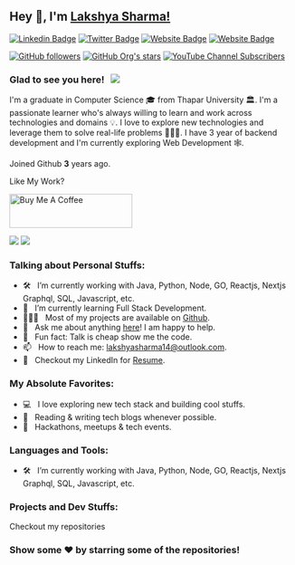 ## Hey 👋, I'm [Lakshya Sharma!](https://github.com/lakshyasharma14)

[![Linkedin Badge](https://img.shields.io/badge/-LinkedIn-0e76a8?style=flat-square&logo=Linkedin&logoColor=white)](https://www.linkedin.com/in/lakshya-sharma/)
[![Twitter Badge](https://img.shields.io/badge/-Twitter-00acee?style=flat-square&logo=Twitter&logoColor=white)](https://twitter.com/lakshya00796)
[![Website Badge](https://img.shields.io/badge/Website-3b5998?style=flat-square&logo=google-chrome&logoColor=white)](https://www.findyourtrip.in/)
[![Website Badge](https://img.shields.io/badge/Website-3b5998?style=flat-square&logo=google-chrome&logoColor=white)](https://www.bro-code.in/)

[![GitHub followers](https://img.shields.io/github/followers/lakshyasharma14?style=social)](https://github.com/lakshyasharma14)
[![GitHub Org's stars](https://img.shields.io/github/stars/bro-code1411?style=social)](https://github.com/bro-code1411)
[![YouTube Channel Subscribers](https://img.shields.io/youtube/channel/subscribers/UCAbqAkaSXFIsWShtl51THQQ?style=social)](https://www.youtube.com/channel/UCAbqAkaSXFIsWShtl51THQQ)
<!-- [![GitHub Sponsors](https://img.shields.io/github/sponsors/lakshyasharma14)](https://github.com/lakshyasharma14) -->
### Glad to see you here! &nbsp; ![](https://visitor-badge.glitch.me/badge?page_id=lakshyasharma14.lakshyasharma14&style=flat-square&color=0088cc)

I'm a graduate in Computer Science 🎓 from Thapar University 🏛. I'm a passionate learner who's always willing to learn and work across technologies and domains 💡. I love to explore new technologies and leverage them to solve real-life problems 👨🏻‍💻. I have 3 year of backend development and I'm currently exploring Web Development 🕸️.

Joined Github **3** years ago.

Like My Work?

<a href="https://www.buymeacoffee.com/lakshyasharma14" target="_blank"><img src="https://cdn.buymeacoffee.com/buttons/v2/default-yellow.png" alt="Buy Me A Coffee" height="60px" width="217px" ></a>

[![](https://bro-code.in/)](https://bro-code.in/)
[![](https://www.findyourtrip.in/)](https://www.findyourtrip.in/)


### Talking about Personal Stuffs:

- 🛠 &nbsp; I’m currently working with Java, Python, Node, GO, Reactjs, Nextjs <br /> Graphql, SQL, Javascript, etc.
- 🚀 &nbsp; I’m currently learning Full Stack Development.
- 👨🏻‍💻 &nbsp; Most of my projects are available on [Github](https://github.com/lakshyasharma14).
- 💬 &nbsp; Ask me about anything [here](https://github.com/lakshyasharma14/lakshyasharma14/issues/1)! I am happy to help.
- 👾 &nbsp; Fun fact: Talk is cheap show me the code.
- 📫 &nbsp; How to reach me: lakshyasharma14@outlook.com.
- 📝 &nbsp; Checkout my LinkedIn for [Resume](https://www.linkedin.com/in/lakshya-sharma/).

### My Absolute Favorites:

- 💻 &nbsp; I love exploring new tech stack and building cool stuffs.
- 📰 &nbsp; Reading & writing tech blogs whenever possible.
- 🍕 &nbsp; Hackathons, meetups & tech events.

### Languages and Tools:

- 🛠 &nbsp; I’m currently working with Java, Python, Node, GO, Reactjs, Nextjs <br /> Graphql, SQL, Javascript, etc.

### Projects and Dev Stuffs:

Checkout my repositories 

### Show some ❤️ by starring some of the repositories!


